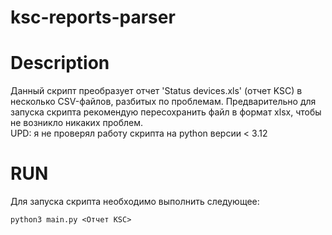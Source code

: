 # ksc-reports-parser  

# Description  
Данный скрипт преобразует отчет 'Status devices.xls' (отчет KSC) в несколько CSV-файлов, разбитых по проблемам.
Предварительно для запуска скрипта рекомендую пересохранить файл в формат xlsx, чтобы не возникло никаких проблем.  
UPD: я не проверял работу скрипта на python версии < 3.12  

# RUN  
Для запуска скрипта необходимо выполнить следующее:  
```
python3 main.py <Отчет KSC>
```
